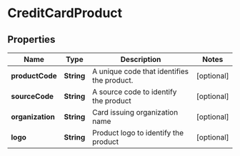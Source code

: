 # CreditCardProduct

## Properties
Name | Type | Description | Notes
------------ | ------------- | ------------- | -------------
**productCode** | **String** | A unique code that identifies the product. |  [optional]
**sourceCode** | **String** | A source code to identify the product |  [optional]
**organization** | **String** | Card issuing organization name |  [optional]
**logo** | **String** | Product logo to identify the product |  [optional]

